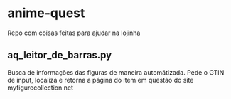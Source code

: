 # anime-quest
Repo com coisas feitas para ajudar na lojinha


## aq_leitor_de_barras.py

Busca de informações das figuras de maneira automátizada.
Pede o GTIN de input, localiza e retorna a página do item em questão do site myfigurecollection.net

